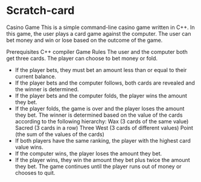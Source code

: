 # Scratch-card
Casino Game
This is a simple command-line casino game written in C++. In this game, the user plays a card game against the computer. The user can bet money and win or lose based on the outcome of the game.

Prerequisites
C++ compiler
Game Rules
The user and the computer both get three cards.
The player can choose to bet money or fold.
- If the player bets, they must bet an amount less than or equal to their current balance.
- If the player bets and the computer follows, both cards are revealed and the winner is determined.
- If the player bets and the computer folds, the player wins the amount they bet.
- If the player folds, the game is over and the player loses the amount they bet.
The winner is determined based on the value of the cards according to the following hierarchy:
Wax (3 cards of the same value)
Sacred (3 cards in a row)
Three West (3 cards of different values)
Point (the sum of the values of the cards)
- If both players have the same ranking, the player with the highest card value wins.
- If the computer wins, the player loses the amount they bet.
- If the player wins, they win the amount they bet plus twice the amount they bet.
The game continues until the player runs out of money or chooses to quit.
